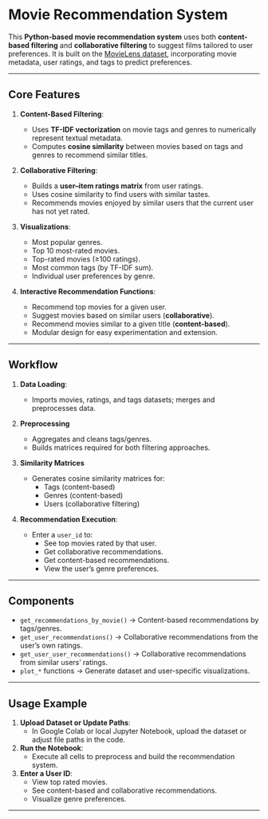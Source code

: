 # Movie Recommendation System

This **Python-based movie recommendation system** uses both **content-based filtering** and **collaborative filtering** to suggest films tailored to user preferences. It is built on the [MovieLens dataset](https://grouplens.org/datasets/movielens/), incorporating movie metadata, user ratings, and tags to predict preferences.

---

## **Core Features**
1. **Content-Based Filtering**:
   - Uses **TF-IDF vectorization** on movie tags and genres to numerically represent textual metadata.
   - Computes **cosine similarity** between movies based on tags and genres to recommend similar titles.

2. **Collaborative Filtering**:
   - Builds a **user–item ratings matrix** from user ratings.
   - Uses cosine similarity to find users with similar tastes.
   - Recommends movies enjoyed by similar users that the current user has not yet rated.

3. **Visualizations**:
   - Most popular genres.
   - Top 10 most-rated movies.
   - Top-rated movies (≥100 ratings).
   - Most common tags (by TF-IDF sum).
   - Individual user preferences by genre.

4. **Interactive Recommendation Functions**:
   - Recommend top movies for a given user.
   - Suggest movies based on similar users (**collaborative**).
   - Recommend movies similar to a given title (**content-based**).
   - Modular design for easy experimentation and extension.

---

## **Workflow**

1. **Data Loading**:
   - Imports movies, ratings, and tags datasets; merges and preprocesses data.

2. **Preprocessing**
   - Aggregates and cleans tags/genres.
   - Builds matrices required for both filtering approaches.

3. **Similarity Matrices**
   - Generates cosine similarity matrices for:
     - Tags (content-based)
     - Genres (content-based)
     - Users (collaborative filtering)

4. **Recommendation Execution**:
   - Enter a `user_id` to:
     - See top movies rated by that user.
     - Get collaborative recommendations.
     - Get content-based recommendations.
     - View the user’s genre preferences.

---

## **Components**
- `get_recommendations_by_movie()` → Content-based recommendations by tags/genres.
- `get_user_recommendations()` → Collaborative recommendations from the user’s own ratings.
- `get_user_user_recommendations()` → Collaborative recommendations from similar users’ ratings.
- `plot_*` functions → Generate dataset and user-specific visualizations.

---

## **Usage Example**
1. **Upload Dataset or Update Paths**:
   - In Google Colab or local Jupyter Notebook, upload the dataset or adjust file paths in the code.
2. **Run the Notebook**:
   - Execute all cells to preprocess and build the recommendation system.
3. **Enter a User ID**:
   - View top rated movies.
   - See content-based and collaborative recommendations.
   - Visualize genre preferences.

---
